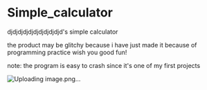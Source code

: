 # Simple_calculator
djdjdjdjdjdjdjdjdjdjd's simple calculator

the product may be glitchy because i have just made it because of programming practice
wish you good fun!



note: the program is easy to crash since it's one of my first projects

![Uploading image.png…]()

